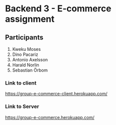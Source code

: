 # Backend 3 - E-commerce assignment

## Participants

1. Kweku Moses
2. Dino Pacariz
3. Antonio Axelsson
4. Harald Norlin
5. Sebastian Örbom

### Link to client
https://group-e-commerce-client.herokuapp.com/

### Link to Server
https://group-e-commerce.herokuapp.com/

